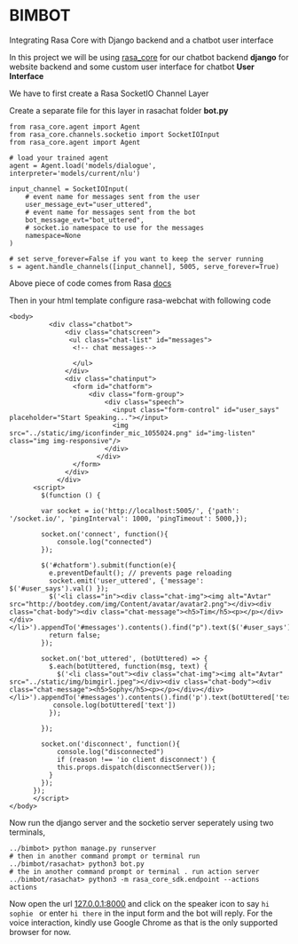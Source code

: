 
# BIMBOT
Integrating Rasa Core with Django backend and a chatbot user interface

In this project we will be using [rasa_core](https://rasa.com/docs/core/quickstart/) 
for our chatbot backend **django** for website backend and some custom user interface for chatbot **User Interface**

We have to first create a Rasa SocketIO Channel Layer

Create a separate file for this layer in rasachat folder **bot.py**
```
from rasa_core.agent import Agent
from rasa_core.channels.socketio import SocketIOInput
from rasa_core.agent import Agent

# load your trained agent
agent = Agent.load('models/dialogue', interpreter='models/current/nlu')

input_channel = SocketIOInput(
	# event name for messages sent from the user
	user_message_evt="user_uttered",
	# event name for messages sent from the bot
	bot_message_evt="bot_uttered",
	# socket.io namespace to use for the messages
	namespace=None
)

# set serve_forever=False if you want to keep the server running
s = agent.handle_channels([input_channel], 5005, serve_forever=True)
```

Above piece of code comes from Rasa [docs](https://www.rasa.com/docs/core/connectors/#id18)

Then in your html template configure rasa-webchat with following code

```
<body>
          <div class="chatbot">
              <div class="chatscreen">
               <ul class="chat-list" id="messages">
                <!-- chat messages-->
                    
                </ul>
              </div>
              <div class="chatinput">
                <form id="chatform">
                    <div class="form-group">
                        <div class="speech">
                          <input class="form-control" id="user_says" placeholder="Start Speaking..."></input>
                          <img src="../static/img/iconfinder_mic_1055024.png" id="img-listen" class="img img-responsive"/>
                        </div>
                      </div>
                </form>
              </div>
            </div>
      <script>
        $(function () {
    
        var socket = io('http://localhost:5005/', {'path': '/socket.io/', 'pingInterval': 1000, 'pingTimeout': 5000,});
    
        socket.on('connect', function(){
            console.log("connected")
        });
    
        $('#chatform').submit(function(e){
          e.preventDefault(); // prevents page reloading
          socket.emit('user_uttered', {'message': $('#user_says').val() });
          $('<li class="in"><div class="chat-img"><img alt="Avtar" src="http://bootdey.com/img/Content/avatar/avatar2.png"></div><div class="chat-body"><div class="chat-message"><h5>Tim</h5><p></p></div></div></li>').appendTo('#messages').contents().find("p").text($('#user_says').val());
          return false;
        });
        
        socket.on('bot_uttered', (botUttered) => {
          $.each(botUttered, function(msg, text) {
            $('<li class="out"><div class="chat-img"><img alt="Avtar" src="../static/img/bimgirl.jpeg"></div><div class="chat-body"><div class="chat-message"><h5>Sophy</h5><p></p></div></div></li>').appendTo('#messages').contents().find('p').text(botUttered['text']);
           console.log(botUttered['text'])
          });
         
        });
    
        socket.on('disconnect', function(){
            console.log("disconnected")
            if (reason !== 'io client disconnect') {
            this.props.dispatch(disconnectServer());
          }
        });
      });
      </script>
</body>
```

Now run the django server and the socketio server seperately using two terminals,


```
../bimbot> python manage.py runserver
# then in another command prompt or terminal run
../bimbot/rasachat> python3 bot.py
# the in another command prompt or terminal . run action server
../bimbot/rasachat> python3 -m rasa_core_sdk.endpoint --actions actions
```


Now open the url [127.0.0.1:8000](http://127.0.0.1:8000) and click on the speaker icon to say ```hi sophie ``` or
enter ```hi there``` in the input form and the bot will reply. For the voice interaction, kindly use Google Chrome as that is the only supported browser for now.  
